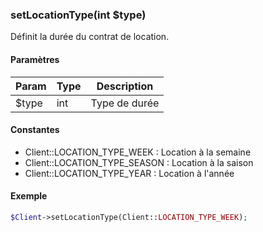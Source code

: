 ### setLocationType(int $type)

Définit la durée du contrat de location.

#### Paramètres

| Param | Type | Description |
| --- | --- | --- |
| $type | int | Type de durée |

#### Constantes

 - Client::LOCATION_TYPE_WEEK : Location à la semaine
 - Client::LOCATION_TYPE_SEASON : Location à la saison
 - Client::LOCATION_TYPE_YEAR : Location à l'année

#### Exemple 

```php
$Client->setLocationType(Client::LOCATION_TYPE_WEEK);
```
